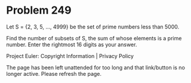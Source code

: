 #   Problem 249

   Let S = {2, 3, 5, ..., 4999} be the set of prime numbers less than 5000.

   Find the number of subsets of S, the sum of whose elements is a prime
   number.
   Enter the rightmost 16 digits as your answer.

   Project Euler: Copyright Information | Privacy Policy

   The page has been left unattended for too long and that link/button is no
   longer active. Please refresh the page.
